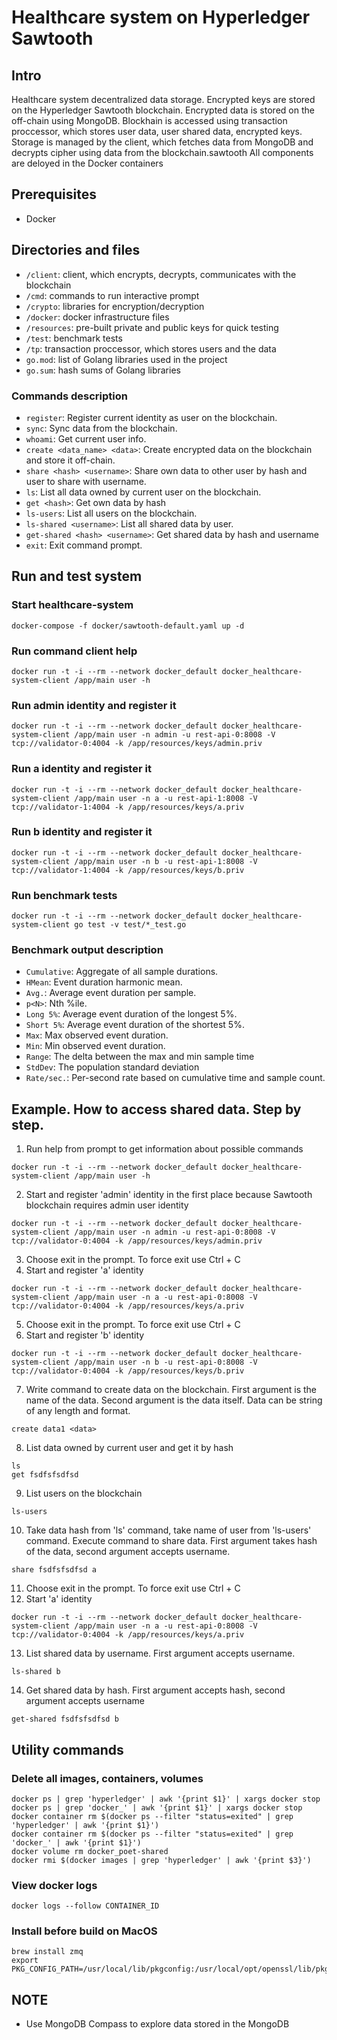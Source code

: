 # Healthcare system on Hyperledger Sawtooth
## Intro
Healthcare system decentralized data storage.
Encrypted keys are stored on the Hyperledger Sawtooth blockchain.
Encrypted data is stored on the off-chain using MongoDB.
Blockhain is accessed using transaction proccessor, which stores user data, user shared data, encrypted keys.
Storage is managed by the client, which fetches data from MongoDB and decrypts cipher using data from the blockchain.sawtooth
All components are deloyed in the Docker containers

## Prerequisites
- Docker

## Directories and files
- `/client`: client, which encrypts, decrypts, communicates with the blockchain
- `/cmd`: commands to run interactive prompt
- `/crypto`: libraries for encryption/decryption
- `/docker`: docker infrastructure files
- `/resources`: pre-built private and public keys for quick testing
- `/test`: benchmark tests
- `/tp`: transaction proccessor, which stores users and the data
- `go.mod`: list of Golang libraries used in the project
- `go.sum`: hash sums of Golang libraries

### Commands description
- `register`: Register current identity as user on the blockchain.
- `sync`: Sync data from the blockchain.
- `whoami`: Get current user info.
- `create <data_name> <data>`: Create encrypted data on the blockchain and store it off-chain.
- `share <hash> <username>`: Share own data to other user by hash and user to share with username.
- `ls`: List all data owned by current user on the blockchain.
- `get <hash>`: Get own data by hash
- `ls-users`: List all users on the blockchain.
- `ls-shared <username>`: List all shared data by user.
- `get-shared <hash> <username>`: Get shared data by hash and username
- `exit`: Exit command prompt.


## Run and test system
### Start healthcare-system
```
docker-compose -f docker/sawtooth-default.yaml up -d
```
### Run command client help
```
docker run -t -i --rm --network docker_default docker_healthcare-system-client /app/main user -h
```
### Run admin identity and register it
```
docker run -t -i --rm --network docker_default docker_healthcare-system-client /app/main user -n admin -u rest-api-0:8008 -V tcp://validator-0:4004 -k /app/resources/keys/admin.priv
```
### Run a identity and register it
```
docker run -t -i --rm --network docker_default docker_healthcare-system-client /app/main user -n a -u rest-api-1:8008 -V tcp://validator-1:4004 -k /app/resources/keys/a.priv
```
### Run b identity and register it
```
docker run -t -i --rm --network docker_default docker_healthcare-system-client /app/main user -n b -u rest-api-1:8008 -V tcp://validator-1:4004 -k /app/resources/keys/b.priv
```
### Run benchmark tests
```
docker run -t -i --rm --network docker_default docker_healthcare-system-client go test -v test/*_test.go
```

### Benchmark output description
- `Cumulative`: Aggregate of all sample durations.
- `HMean`: Event duration harmonic mean.
- `Avg.`: Average event duration per sample.
- `p<N>`: Nth %ile.
- `Long 5%`: Average event duration of the longest 5%.
- `Short 5%`: Average event duration of the shortest 5%.
- `Max`: Max observed event duration.
- `Min`: Min observed event duration.
- `Range`: The delta between the max and min sample time
- `StdDev`: The population standard deviation
- `Rate/sec.`: Per-second rate based on cumulative time and sample count.

## Example. How to access shared data. Step by step.
1. Run help from prompt to get information about possible commands
```
docker run -t -i --rm --network docker_default docker_healthcare-system-client /app/main user -h
```
2. Start and register 'admin' identity in the first place because Sawtooth blockchain requires admin user identity
```
docker run -t -i --rm --network docker_default docker_healthcare-system-client /app/main user -n admin -u rest-api-0:8008 -V tcp://validator-0:4004 -k /app/resources/keys/admin.priv
```
3. Choose exit in the prompt. To force exit use Ctrl + C
4. Start and register 'a' identity
```
docker run -t -i --rm --network docker_default docker_healthcare-system-client /app/main user -n a -u rest-api-0:8008 -V tcp://validator-0:4004 -k /app/resources/keys/a.priv
```
5. Choose exit in the prompt. To force exit use Ctrl + C
6. Start and register 'b' identity
```
docker run -t -i --rm --network docker_default docker_healthcare-system-client /app/main user -n b -u rest-api-0:8008 -V tcp://validator-0:4004 -k /app/resources/keys/b.priv
```
7. Write command to create data on the blockchain. First argument is the name of the data. Second argument is the data itself. Data can be string of any length and format.
```
create data1 <data>
```
8. List data owned by current user and get it by hash
```
ls
get fsdfsfsdfsd
```
9. List users on the blockchain
```
ls-users
```
10. Take data hash from 'ls' command, take name of user from 'ls-users' command. Execute command to share data.
First argument takes hash of the data, second argument accepts username.
```
share fsdfsfsdfsd a
```
11. Choose exit in the prompt. To force exit use Ctrl + C
12. Start 'a' identity
```
docker run -t -i --rm --network docker_default docker_healthcare-system-client /app/main user -n a -u rest-api-0:8008 -V tcp://validator-0:4004 -k /app/resources/keys/a.priv
```
13. List shared data by username. First argument accepts username.
```
ls-shared b
```
14. Get shared data by hash. First argument accepts hash, second argument accepts username
```
get-shared fsdfsfsdfsd b
```


## Utility commands
### Delete all images, containers, volumes
```
docker ps | grep 'hyperledger' | awk '{print $1}' | xargs docker stop
docker ps | grep 'docker_' | awk '{print $1}' | xargs docker stop
docker container rm $(docker ps --filter "status=exited" | grep 'hyperledger' | awk '{print $1}')
docker container rm $(docker ps --filter "status=exited" | grep 'docker_' | awk '{print $1}')
docker volume rm docker_poet-shared
docker rmi $(docker images | grep 'hyperledger' | awk '{print $3}')
```

### View docker logs
```
docker logs --follow CONTAINER_ID
```

### Install before build on MacOS
```
brew install zmq
export PKG_CONFIG_PATH=/usr/local/lib/pkgconfig:/usr/local/opt/openssl/lib/pkgconfig
```

## NOTE
- Use MongoDB Compass to explore data stored in the MongoDB